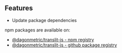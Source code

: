 ## Features

* Update package dependencies

npm packages are available on:

* [@dagonmetric/translit-js - npm registry](https://www.npmjs.com/package/@dagonmetric/translit-js)
* [@dagonmetric/translit-js - github package registry](https://github.com/DagonMetric/translit-js/packages)
